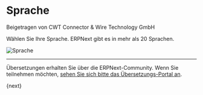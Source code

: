<!-- add-breadcrumbs -->
# Sprache
<span class="text-muted contributed-by">Beigetragen von CWT Connector & Wire Technology GmbH</span>

Wählen Sie Ihre Sprache. ERPNext gibt es in mehr als 20 Sprachen.

<img alt="Sprache" class="screenshot" src="/docs/assets/img/setup-wizard/step-1.png">

---

Übersetzungen erhalten Sie über die ERPNext-Community. Wenn Sie teilnehmen möchten, [sehen Sie sich bitte das Übersetzungs-Portal an](https://translate.erpnext.com).

{next}
